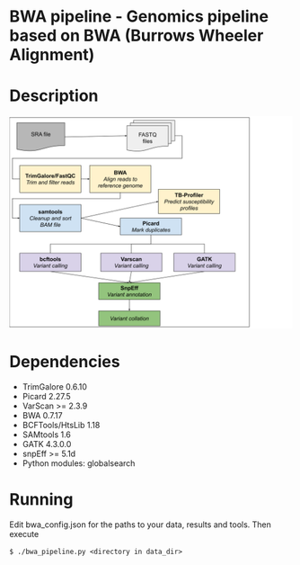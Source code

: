 # BWA pipeline - Genomics pipeline based on BWA (Burrows Wheeler Alignment)

# Description

![Workflow](images/workflow.svg)

# Dependencies

  * TrimGalore 0.6.10
  * Picard 2.27.5
  * VarScan >= 2.3.9
  * BWA 0.7.17
  * BCFTools/HtsLib 1.18
  * SAMtools 1.6
  * GATK 4.3.0.0
  * snpEff >= 5.1d
  * Python modules: globalsearch

# Running

Edit bwa_config.json for the paths to your data, results and tools.
Then execute

```shell
$ ./bwa_pipeline.py <directory in data_dir>
```

